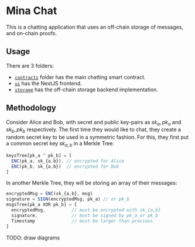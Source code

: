 # Mina Chat

This is a chatting application that uses an off-chain storage of messages, and on-chain proofs.

## Usage

There are 3 folders:

- [`contracts`](./contracts/) folder has the main chatting smart contract.
- [`ui`](./ui/) has the NextJS frontend.
- [`storage`](./storage/) has the off-chain storage backend implementation.

## Methodology

Consider Alice and Bob, with secret and public key-pairs as $sk_a, pk_a$ and $sk_b, pk_b$ respectively. The first time they would like to chat, they create a random secret key to be used in a symmetric fashion. For this, they first put a common secret key $sk_{a,b}$ in a Merkle Tree:

```ts
keysTree[pk_a ^ pk_b] = [
  ENC(pk_a, sk_{a,b}), // encrypted for Alice
  ENC(pk_b, sk_{a,b})  // encrypted for Bob
]
```

In another Merkle Tree, they will be storing an array of their messages:

```ts
encryptedMsg = ENC(sk_{a,b}, msg)
signature = SIGN(encryptedMsg, pk_a) // or pk_b
msgsTree[pk_a XOR pk_b] = [
  encryptedMsg,          // must be encrypted with sk_{a,b}
  signature,             // must be signed by pk_a or pk_b
  Timestamp              // must be larger than previous
]
```

TODO: draw diagrams
